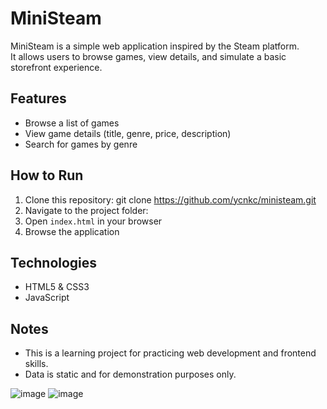 # MiniSteam

MiniSteam is a simple web application inspired by the Steam platform.  
It allows users to browse games, view details, and simulate a basic storefront experience.

## Features
- Browse a list of games
- View game details (title, genre, price, description)
- Search for games by genre

## How to Run
1. Clone this repository:
git clone https://github.com/ycnkc/ministeam.git
2. Navigate to the project folder:
3. Open `index.html` in your browser  
4. Browse the application

## Technologies
- HTML5 & CSS3
- JavaScript

## Notes
- This is a learning project for practicing web development and frontend skills.
- Data is static and for demonstration purposes only.

![image](ministeam/images/ministeam1.png)
![image](ministeam/images/ministeam2.png)

